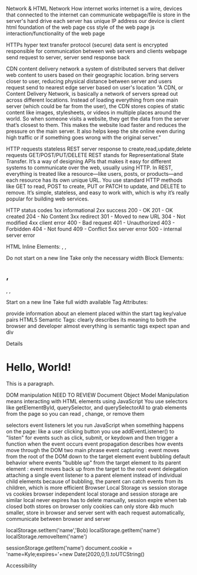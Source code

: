 Network & HTML
Network
How internet works internet is a wire, devices that connected to the internet can communicate webpage/file is store in the server's hard drive each server has unique IP address our device is client
html foundation of the web page css style of the web page js interaction/functionality of the web page

HTTPs hyper text transfer protocol (secure) data sent is encrypted responsible for communication between web servers and clients webpage send request to server, server send response back

CDN content delivery network a system of distributed servers that deliver web content to users based on their geographic location. bring servers closer to user, reducing physical distance between server and users request send to nearest edge server based on user's location
“A CDN, or Content Delivery Network, is basically a network of servers spread out across different locations. Instead of loading everything from one main server (which could be far from the user), the CDN stores copies of static content like images, stylesheets, or videos in multiple places around the world. So when someone visits a website, they get the data from the server that’s closest to them. This makes the website load faster and reduces the pressure on the main server. It also helps keep the site online even during high traffic or if something goes wrong with the original server.”

HTTP requests stateless REST server response to create,read,update,delete requests GET/POST/PUT/DELETE REST stands for Representational State Transfer. It’s a way of designing APIs that makes it easy for different systems to communicate over the web, usually using HTTP. In REST, everything is treated like a resource—like users, posts, or products—and each resource has its own unique URL. You use standard HTTP methods like GET to read, POST to create, PUT or PATCH to update, and DELETE to remove. It’s simple, stateless, and easy to work with, which is why it’s really popular for building web services.

HTTP status codes 1xx informational 2xx success 200 - OK 201 - OK created 204 - No Content 3xx redirect 301 - Moved to new URL 304 - Not modified 4xx client error 400 - Bad request 401 - Unauthorized 403 - Forbidden 404 - Not found 409 - Conflict 5xx server error 500 - internal server error

HTML
Inline Elements: , ,

Do not start on a new line
Take only the necessary width
Block Elements:

## ,

,
,

Start on a new line
Take full width available
Tag Attributes:

provide information about an element
placed within the start tag
key/value pairs
HTML5 Semantic Tags: clearly describes its meaning to both the browser and developer almost everything is semantic tags expect span and div

Details

<div class="container">
  <h1>Hello, World!</h1>
  <p>This is a paragraph.</p>
</div>
DOM manipulation NEED TO REVIEW
Document Object Model Manipulation means interacting with HTML elements using JavaScript You use selectors like getElementById, querySelector, and querySelectorAll to grab elements from the page so you can read , change, or remove them

selectors
event listeners let you run JavaScript when something happens on the page: like a user clicking button you use addEventListener() to "listen" for events such as click, submit, or keydown and then trigger a function when the event occurs
event propagation describes how events move through the DOM two main phrase
event capturing : event moves from the root of the DOM down to the target element
event bubbling default behavior where events "bubble up" from the target element to its parent element : event moves back up from the target to the root
event delegation attaching a single event listener to a parent element instead of individual child elements because of bubbling, the parent can catch events from its children, which is more efficient
Browser
Local Storage vs session storage vs cookies browser independent local storage and session storage are similar local never expires has to delete manually, session expire when tab closed both stores on browser only
cookies can only store 4kb much smaller, store in browser and server sent with each request automatically, communicate between browser and server

localStorage.setItem('name','Bob) localStorage.getItem('name') localStorage.removeItem('name')

sessionStorage.getItem('name') document.cookie = 'name=Kyle;expires='+new Date(2020,0,1).toUTCString()

Accessibility
